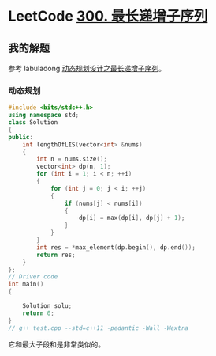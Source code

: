 # LeetCode [300. 最长递增子序列](https://leetcode-cn.com/problems/longest-increasing-subsequence/)



## 我的解题

参考 labuladong [动态规划设计之最长递增子序列](https://mp.weixin.qq.com/s/02o_OPgePjaz3dXnw9TA1w)。

### 动态规划



```C++
#include <bits/stdc++.h>
using namespace std;
class Solution
{
public:
	int lengthOfLIS(vector<int> &nums)
	{
		int n = nums.size();
		vector<int> dp(n, 1);
		for (int i = 1; i < n; ++i)
		{
			for (int j = 0; j < i; ++j)
			{
				if (nums[j] < nums[i])
				{
					dp[i] = max(dp[i], dp[j] + 1);
				}
			}
		}
		int res = *max_element(dp.begin(), dp.end());
		return res;
	}
};
// Driver code
int main()
{

	Solution solu;
	return 0;
}
// g++ test.cpp --std=c++11 -pedantic -Wall -Wextra


```

它和最大子段和是非常类似的。

